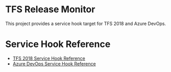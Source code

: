# TFS Release Monitor

This project provides a service hook target for TFS 2018 and Azure DevOps.


# Service Hook Reference

- [TFS 2018 Service Hook Reference](https://docs.microsoft.com/en-us/azure/devops/service-hooks/events?view=tfs-2018#ms.vss-release.deployment-started-event)
- [Azure DevOps Service Hook Reference](https://docs.microsoft.com/en-us/azure/devops/service-hooks/events?view=azure-devops#ms.vss-release.release-created-event) 